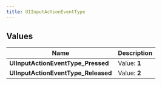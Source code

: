 ```yaml
---
title: UIInputActionEventType
---
```


## Values

| Name | Description |
| ---- | ----------- |
| **UIInputActionEventType\_Pressed** | Value: **1** |
| **UIInputActionEventType\_Released** | Value: **2** |

